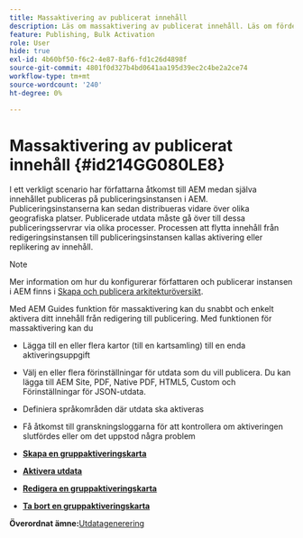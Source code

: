 ```yaml
---
title: Massaktivering av publicerat innehåll
description: Läs om massaktivering av publicerat innehåll. Läs om fördelarna med massaktivering i AEM guider.
feature: Publishing, Bulk Activation
role: User
hide: true
exl-id: 4b60bf50-f6c2-4e87-8af6-fd1c26d4898f
source-git-commit: 4801f0d327b4bd0641aa195d39ec2c4be2a2ce74
workflow-type: tm+mt
source-wordcount: '240'
ht-degree: 0%

---
```


# Massaktivering av publicerat innehåll {#id214GG080LE8}

I ett verkligt scenario har författarna åtkomst till AEM medan själva innehållet publiceras på publiceringsinstansen i AEM. Publiceringsinstanserna kan sedan distribueras vidare över olika geografiska platser. Publicerade utdata måste gå över till dessa publiceringsservrar via olika processer. Processen att flytta innehåll från redigeringsinstansen till publiceringsinstansen kallas aktivering eller replikering av innehåll.

>[!NOTE]
>
> Mer information om hur du konfigurerar författaren och publicerar instansen i AEM finns i [Skapa och publicera arkitekturöversikt](https://experienceleague.adobe.com/docs/experience-manager-screens/user-guide/administering/author-publish/author-publish-architecture-overview.html?lang=en#prerequisites).

Med AEM Guides funktion för massaktivering kan du snabbt och enkelt aktivera ditt innehåll från redigering till publicering. Med funktionen för massaktivering kan du

- Lägga till en eller flera kartor \(till en kartsamling\) till en enda aktiveringsuppgift

- Välj en eller flera förinställningar för utdata som du vill publicera. Du kan lägga till AEM Site, PDF, Native PDF, HTML5, Custom och
Förinställningar för JSON-utdata.


- Definiera språkområden där utdata ska aktiveras

- Få åtkomst till granskningsloggarna för att kontrollera om aktiveringen slutfördes eller om det uppstod några problem


- **[Skapa en gruppaktiveringskarta](conf-bulk-activation-create-map-collection.md)**

- **[Aktivera utdata](conf-bulk-activation-publish-map-collection.md)**

- **[Redigera en gruppaktiveringskarta](conf-bulk-activation-edit-map-collection.md)**

- **[Ta bort en gruppaktiveringskarta](conf-bulk-activation-delete-map-collection.md)**


**Överordnat ämne:**&#x200B;[ Utdatagenerering](generate-output.md)
